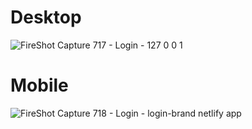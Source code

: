 # Desktop
![FireShot Capture 717 - Login - 127 0 0 1](https://user-images.githubusercontent.com/48631681/136864901-cbcd97de-8229-4025-bd48-71e9b1b67a43.png)

# Mobile
![FireShot Capture 718 - Login - login-brand netlify app](https://user-images.githubusercontent.com/48631681/136864929-3cf7c7ec-a27c-4ca7-bb13-0c8777ff65fd.png)

